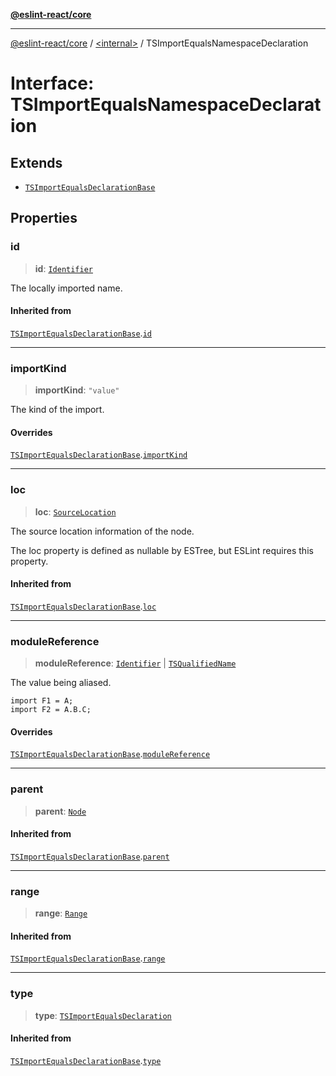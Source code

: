 [**@eslint-react/core**](../../README.md)

***

[@eslint-react/core](../../README.md) / [\<internal\>](../README.md) / TSImportEqualsNamespaceDeclaration

# Interface: TSImportEqualsNamespaceDeclaration

## Extends

- [`TSImportEqualsDeclarationBase`](TSImportEqualsDeclarationBase.md)

## Properties

### id

> **id**: [`Identifier`](Identifier.md)

The locally imported name.

#### Inherited from

[`TSImportEqualsDeclarationBase`](TSImportEqualsDeclarationBase.md).[`id`](TSImportEqualsDeclarationBase.md#id)

***

### importKind

> **importKind**: `"value"`

The kind of the import.

#### Overrides

[`TSImportEqualsDeclarationBase`](TSImportEqualsDeclarationBase.md).[`importKind`](TSImportEqualsDeclarationBase.md#importkind)

***

### loc

> **loc**: [`SourceLocation`](SourceLocation.md)

The source location information of the node.

The loc property is defined as nullable by ESTree, but ESLint requires this property.

#### Inherited from

[`TSImportEqualsDeclarationBase`](TSImportEqualsDeclarationBase.md).[`loc`](TSImportEqualsDeclarationBase.md#loc)

***

### moduleReference

> **moduleReference**: [`Identifier`](Identifier.md) \| [`TSQualifiedName`](TSQualifiedName.md)

The value being aliased.
```
import F1 = A;
import F2 = A.B.C;
```

#### Overrides

[`TSImportEqualsDeclarationBase`](TSImportEqualsDeclarationBase.md).[`moduleReference`](TSImportEqualsDeclarationBase.md#modulereference)

***

### parent

> **parent**: [`Node`](../type-aliases/Node.md)

#### Inherited from

[`TSImportEqualsDeclarationBase`](TSImportEqualsDeclarationBase.md).[`parent`](TSImportEqualsDeclarationBase.md#parent)

***

### range

> **range**: [`Range`](../type-aliases/Range.md)

#### Inherited from

[`TSImportEqualsDeclarationBase`](TSImportEqualsDeclarationBase.md).[`range`](TSImportEqualsDeclarationBase.md#range)

***

### type

> **type**: [`TSImportEqualsDeclaration`](../enumerations/AST_NODE_TYPES.md#tsimportequalsdeclaration)

#### Inherited from

[`TSImportEqualsDeclarationBase`](TSImportEqualsDeclarationBase.md).[`type`](TSImportEqualsDeclarationBase.md#type)
